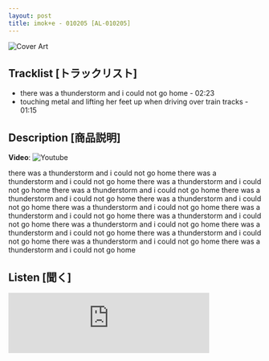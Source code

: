 ```yaml
---
layout: post
title: imok+e - 010205 [AL-010205]
---
```


![Cover Art]({{site.baseurl}}/assets/images/010205-Cover.jpg)

## Tracklist [トラックリスト]

- there was a thunderstorm and i could not go home - 02:23
- touching metal and lifting her feet up when driving over train tracks - 01:15

## Description [商品説明]

**Video**: ![Youtube](www.youtube.com/watch?v=Gbpt3Nxcy8w)

there was a thunderstorm and i could not go home
there was a thunderstorm and i could not go home
there was a thunderstorm and i could not go home
there was a thunderstorm and i could not go home
there was a thunderstorm and i could not go home
there was a thunderstorm and i could not go home
there was a thunderstorm and i could not go home
there was a thunderstorm and i could not go home
there was a thunderstorm and i could not go home
there was a thunderstorm and i could not go home
there was a thunderstorm and i could not go home
there was a thunderstorm and i could not go home
there was a thunderstorm and i could not go home
there was a thunderstorm and i could not go home

## Listen [聞く]

<iframe style="border: 0; width: 400px; height: 120px;" src="https://bandcamp.com/EmbeddedPlayer/album=1358317190/size=large/bgcol=ffffff/linkcol=333333/tracklist=false/artwork=small/transparent=true/" seamless><a href="https://angellips.bandcamp.com/album/010205">010205 by imok+e</a></iframe>
